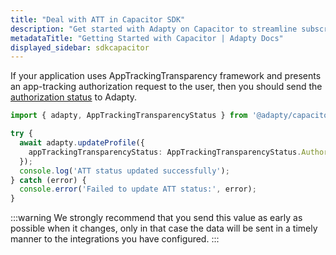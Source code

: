 ```yaml
---
title: "Deal with ATT in Capacitor SDK"
description: "Get started with Adapty on Capacitor to streamline subscription setup and management."
metadataTitle: "Getting Started with Capacitor | Adapty Docs"
displayed_sidebar: sdkcapacitor
---
```


If your application uses AppTrackingTransparency framework and presents an app-tracking authorization request to the user, then you should send the [authorization status](https://developer.apple.com/documentation/apptrackingtransparency/attrackingmanager/authorizationstatus/) to Adapty.

```typescript showLineNumbers
import { adapty, AppTrackingTransparencyStatus } from '@adapty/capacitor';

try {
  await adapty.updateProfile({
    appTrackingTransparencyStatus: AppTrackingTransparencyStatus.Authorized,
  });
  console.log('ATT status updated successfully');
} catch (error) {
  console.error('Failed to update ATT status:', error);
}
```

:::warning
We strongly recommend that you send this value as early as possible when it changes, only in that case the data will be sent in a timely manner to the integrations you have configured.
::: 